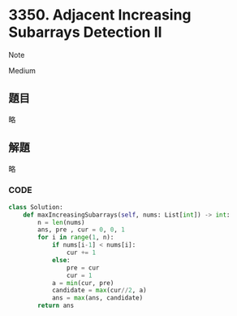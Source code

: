 # 3350. Adjacent Increasing Subarrays Detection II

>[!note]
> Medium

## 題目

略

## 解題

略

### CODE

```py
class Solution:
    def maxIncreasingSubarrays(self, nums: List[int]) -> int:
        n = len(nums)
        ans, pre , cur = 0, 0, 1
        for i in range(1, n):
            if nums[i-1] < nums[i]:
                cur += 1
            else:
                pre = cur
                cur = 1
            a = min(cur, pre)
            candidate = max(cur//2, a)
            ans = max(ans, candidate)
        return ans

```
